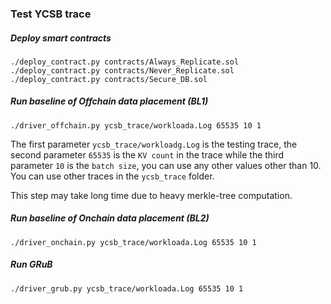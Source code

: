 ### Test YCSB trace
##### Deploy smart contracts
```
./deploy_contract.py contracts/Always_Replicate.sol
./deploy_contract.py contracts/Never_Replicate.sol
./deploy_contract.py contracts/Secure_DB.sol
```

##### Run baseline of Offchain data placement (BL1)
```
./driver_offchain.py ycsb_trace/workloada.Log 65535 10 1
``` 
The first parameter `ycsb_trace/workloadg.Log` is the testing trace, the second parameter `65535` is the `KV count` in the trace while the third parameter `10` is the `batch size`, you can use any other values other than 10. You can use other traces in the `ycsb_trace` folder.

This step may take long time due to heavy merkle-tree computation.

##### Run baseline of Onchain data placement (BL2)
```
./driver_onchain.py ycsb_trace/workloada.Log 65535 10 1
```

##### Run GRuB
```
./driver_grub.py ycsb_trace/workloada.Log 65535 10 1
```
